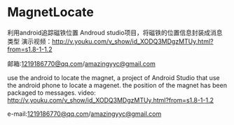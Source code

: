 # MagnetLocate

利用android追踪磁铁位置
Androud studio项目，将磁铁的位置信息封装成消息类型
演示视频：http://v.youku.com/v_show/id_XODQ3MDgzMTUy.html?from=s1.8-1-1.2

邮箱:1219186770@qq.com/amazingyyc@gmail.com

use the android to locate the magnet, a project of Android Studio that use the android phone to locate a magenet.
the position of the magnet has been packaged to messages.
video: http://v.youku.com/v_show/id_XODQ3MDgzMTUy.html?from=s1.8-1-1.2

e-mail:1219186770@qq.com/amazingyyc@gmail.com

